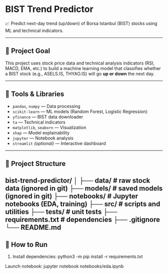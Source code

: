 # BIST Trend Predictor

📈 Predict next-day trend (up/down) of Borsa Istanbul (BIST) stocks using ML and technical indicators.

---

## 🎯 Project Goal

This project uses stock price data and technical analysis indicators (RSI, MACD, EMA, etc.) to build a machine learning model that classifies whether a BIST stock (e.g., ASELS.IS, THYAO.IS) will go **up or down** the next day.

---

## 🧰 Tools & Libraries

- `pandas`, `numpy` — Data processing
- `scikit-learn` — ML models (Random Forest, Logistic Regression)
- `yfinance` — BIST data downloader
- `ta` — Technical indicators
- `matplotlib`, `seaborn` — Visualization
- `shap` — Model explainability
- `jupyter` — Notebook analysis
- `streamlit` *(optional)* — Interactive dashboard

---

## 📁 Project Structure

bist-trend-predictor/
│
├── data/ # raw stock data (ignored in git)
├── models/ # saved models (ignored in git)
├── notebooks/ # Jupyter notebooks (EDA, training)
├── src/ # scripts and utilities
├── tests/ # unit tests
├── requirements.txt # dependencies
├── .gitignore
└── README.md
---

## 🚀 How to Run

1. Install dependencies:
python3 -m pip install -r requirements.txt


Launch notebook:
jupyter notebook notebooks/eda.ipynb